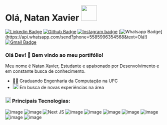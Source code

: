 # Olá, Natan Xavier <img src="https://github.com/TheDudeThatCode/TheDudeThatCode/blob/master/Assets/Developer.gif" width="50px">


[![Linkedin Badge](https://img.shields.io/badge/-LinkedIn-blue?style=flat-square&logo=Linkedin&logoColor=white&link=https://www.linkedin.com/in/natan-xavier-a266a0228//)](https://www.linkedin.com/in/natan-xavier-a266a0228//)
[![Github Badge](https://img.shields.io/badge/-Github-000?style=flat-square&logo=Github&logoColor=white&link=https://github.com/nataxaa)](https://github.com/nataxaa)
[![Instagram badge](https://img.shields.io/badge/-Instagram-dc5273?style=flat-square&logo=Instagram&logoColor=white&link=https://www.instagram.com/natan.xav)](https://www.instagram.com/natan.xav)
[![Whatsapp Badge](https://img.shields.io/badge/-Whatsapp-4CA143?style=flat-square&labelColor=4CA143&logo=whatsapp&logoColor=white&link=https://api.whatsapp.com/send?phone=5585996354568&text=Olá!)](https://api.whatsapp.com/send?phone=5585996354568&text=Olá!)
[![Gmail Badge](https://img.shields.io/badge/-Gmail-c14438?style=flat-square&logo=Gmail&logoColor=white&link=mailto:natanxavierr457@gmail.com)](mailto:natanxavierr457@gmail.com)


### Olá Dev! 👋 Bem vindo ao meu portifólio!

Meu nome é Natan Xavier, Estudante e apaixonado por Desenvolvimento e em constante busca de conhecimento.

- :man_technologist: Graduando Engenharia da Computação na UFC
- <img src="https://github.com/TheDudeThatCode/TheDudeThatCode/blob/master/Assets/Earth.gif" width="18px"> Em busca de novas experiências na área


### <img src="https://github.com/TheDudeThatCode/TheDudeThatCode/blob/master/Assets/Developer.gif" width="18px"> Principais Tecnologias: 

![image](https://img.shields.io/badge/React-20232A?style=for-the-badge&logo=react&logoColor=61DAFB)
![image](https://img.shields.io/badge/Node.js-43853D?style=for-the-badge&logo=node.js&logoColor=white)
![Next JS](https://img.shields.io/badge/Next-black?style=for-the-badge&logo=next.js&logoColor=white)
![image](https://img.shields.io/badge/TypeScript-007ACC?style=for-the-badge&logo=typescript&logoColor=white)
![image](https://img.shields.io/badge/JavaScript-323330?style=for-the-badge&logo=javascript&logoColor=F7DF1E)
![image](https://img.shields.io/badge/HTML-239120?style=for-the-badge&logo=html5&logoColor=white)
![image](https://img.shields.io/badge/CSS-239120?&style=for-the-badge&logo=css3&logoColor=white)
![image](https://img.shields.io/badge/styled--components-DB7093?style=for-the-badge&logo=styled-components&logoColor=white)
![image](https://img.shields.io/badge/Redux-593D88?style=for-the-badge&logo=redux&logoColor=white)
![image](https://img.shields.io/badge/React_Router-CA4245?style=for-the-badge&logo=react-router&logoColor=white)



